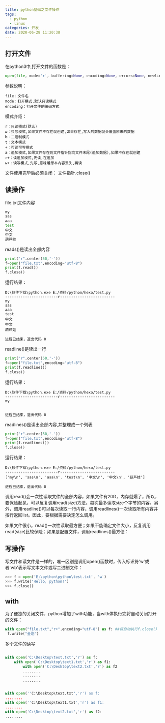 ```yaml
---
title: python基础之文件操作
tags:
  - python
  - linux
categories: 开发
date: 2020-06-28 11:20:38
---
```

## 打开文件
在python3中,打开文件的函数是：
```python
open(file, mode='r', buffering=None, encoding=None, errors=None, newline=None, closefd=True)
```
参数说明：

    file：文件名
    mode：打开模式,默认只读模式
    encoding：打开文件的编码方式

模式介绍：

    r：只读模式(默认)
    w：只写模式,如果文件不存在就创建,如果存在,写入的数据就会覆盖原来的数据
    b：二进制模式
    t：文本模式
    +：可读可写模式
    a：追加模式,如果文件存在则文件指针指向文件末尾(追加数据),如果不存在就创建
    r+：读追加模式,先读,在追加
    w+：读写模式,先写,意味着原本内容丢失,再读

文件使用完毕后必须关闭： 文件指针.close() 

## 读操作
file.txt文件内容

```bash
my
sas
aaa
test
中文
中文
葫芦娃
```
reads()是读出全部内容
```python
print("r".center(50,'-'))
f=open("file.txt",encoding="utf-8")
print(f.read())
f.close()
```
运行结果：

    D:\软件下载\python.exe E:/资料/python/hexo/test.py
    ------------------------r-------------------------
    my
    sas
    aaa
    test
    中文
    中文
    葫芦娃

    进程已结束，退出代码 0

readline()是读出一行
```python
print("r".center(50,'-'))
f=open("file.txt",encoding="utf-8")
print(f.readline())
f.close()
```
运行结果：

    D:\软件下载\python.exe E:/资料/python/hexo/test.py
    ------------------------r-------------------------
    my


    进程已结束，退出代码 0

readlines()是读出全部内容,并整理成一个列表
```python
print("r".center(50,'-'))
f=open("file.txt",encoding="utf-8")
print(f.readlines())
f.close()
```
运行结果：

    D:\软件下载\python.exe E:/资料/python/hexo/test.py
    ------------------------r-------------------------
    ['my\n', 'sas\n', 'aaa\n', 'test\n', '中文\n', '中文\n', '葫芦娃']

    进程已结束，退出代码 0

调用read()会一次性读取文件的全部内容，如果文件有20G，内存就爆了，所以，要保险起见，可以反复调用read(size)方法，每次最多读取size个字节的内容。另外，调用readline()可以每次读取一行内容，调用readlines()一次读取所有内容并按行返回list。因此，要根据需要决定怎么调用。

如果文件很小，read()一次性读取最方便；如果不能确定文件大小，反复调用read(size)比较保险；如果是配置文件，调用readlines()最方便：
## 写操作
写文件和读文件是一样的，唯一区别是调用open()函数时，传入标识符'w'或者'wb'表示写文本文件或写二进制文件：
```python
>>> f = open('E:\python\python\test.txt', 'w')
>>> f.write('Hello, python!')
>>> f.close()
```
## with
为了便捷的关闭文件，python增加了with功能，当with体执行完将自动关闭打开的文件：
```python
with open("file.txt","r+",encoding="utf-8") as f: ##将自动执行f.close()
 f.write("金刚")
```


多个文件的读写
```python

with open('C:\Desktop\text.txt','r') as f:
    with open('C:\Desktop\text1.txt','r') as f1:
        with open('C:\Desktop\text2.txt','r') as f2　　　　　　
        ........　　　　　　　
        ........　　　　　　　
        ........
```

```python

with open(''C:\Desktop\text.txt','r') as f:
........
with open(''C:\Desktop\text1.txt','r') as f1:
........
with open('C:\Desktop\text2.txt','r') as f2:
........
```